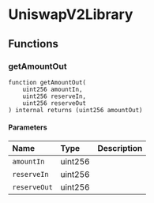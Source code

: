 # UniswapV2Library

## Functions

### getAmountOut

```solidity
function getAmountOut(
    uint256 amountIn,
    uint256 reserveIn,
    uint256 reserveOut
) internal returns (uint256 amountOut)
```

#### Parameters

| Name | Type | Description |
| :--- | :--- | :---------- |
| `amountIn` | uint256 |  |
| `reserveIn` | uint256 |  |
| `reserveOut` | uint256 |  |

